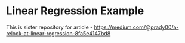 # Linear Regression Example

This is sister repository for article - https://medium.com/@prady00/a-relook-at-linear-regression-8fa5e4147bd8
